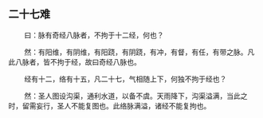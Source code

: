 ## 二十七难
<p>&emsp;&emsp;
曰：脉有奇经八脉者，不拘于十二经，何也？
</p>
<p>&emsp;&emsp;
然：有阳维，有阴维，有阳跷，有阴跷，有冲，有督，有任，有带之脉。凡此八脉者，皆不拘于经，故曰奇经八脉也。
</p>
<p>&emsp;&emsp;
经有十二，络有十五，凡二十七，气相随上下，何独不拘于经也？
</p>
<p>&emsp;&emsp;
然：圣人图设沟渠，通利水道，以备不虞。天雨降下，沟渠溢满，当此之时，留需妄行，圣人不能复图也。此络脉满溢，诸经不能复拘也。
</p>





